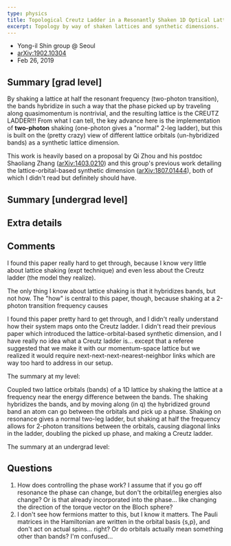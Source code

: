 ```yaml
---
type: physics
title: Topological Creutz Ladder in a Resonantly Shaken 1D Optical Lattice
excerpt: Topology by way of shaken lattices and synthetic dimensions.
---
```

* Yong-il Shin group @ Seoul
* [arXiv:1902.10304](https://arxiv.org/abs/1902.10304)
* Feb 26, 2019

## Summary [grad level]
By shaking a lattice at half the resonant frequency (two-photon transition), the bands hybridize in such a way that the phase picked up by traveling along quasimomentum is nontrivial, and the resulting lattice is the CREUTZ LADDER!!! From what I can tell, the key advance here is the implementation of **two-photon** shaking (one-photon gives a "normal" 2-leg ladder), but this is built on the (pretty crazy) view of different lattice orbitals (un-hybridized bands) as a synthetic lattice dimension.

This work is heavily based on a proposal by Qi Zhou and his postdoc Shaoliang Zhang ([arXiv:1403.0210](https://arxiv.org/abs/1403.0210)) and this group's previous work detailing the lattice-orbital-based synthetic dimension ([arXiv:1807.01444](https://arxiv.org/abs/1807.01444)), both of which I didn't read but definitely should have.

## Summary [undergrad level]


## Extra details


## Comments
I found this paper really hard to get through, because I know very little about lattice shaking (expt technique) and even less about the Creutz ladder (the model they realize).


The only thing I know about lattice shaking is that it hybridizes bands, but not how. The "how" is central to this paper, though, because shaking at a 2-photon transition frequency causes


I found this paper pretty hard to get through, and I didn't really understand how their system maps onto the Creutz ladder. I didn't read their previous paper which introduced the lattice-orbital-based synthetic dimension, and I have really no idea what a Creutz ladder is... except that a referee suggested that we make it with our momentum-space lattice but we realized it would require next-next-next-nearest-neighbor links which are way too hard to address in our setup.

The summary at my level:

Coupled two lattice orbitals (bands) of a 1D lattice by shaking the lattice at a frequency near the energy difference between the bands. The shaking hybridizes the bands, and by moving along (in q) the hybridized ground band an atom can go between the orbitals and pick up a phase. Shaking on resonance gives a normal two-leg ladder, but shaking at half the frequency allows for 2-photon transitions between the orbitals, causing diagonal links in the ladder, doubling the picked up phase, and making a Creutz ladder.

The summary at an undergrad level:

## Questions
1. How does controlling the phase work? I assume that if you go off resonance the phase can change, but don't the orbital/leg energies also change? Or is that already incorporated into the phase... like changing the direction of the torque vector on the Bloch sphere?
3. I don't see how fermions matter to this, but I know it matters. The Pauli matrices in the Hamiltonian are written in the orbital basis {s,p}, and don't act on actual spins... right? Or do orbitals actually mean something other than bands? I'm confused...
